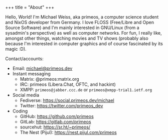 +++
title = "About"
+++

Hello, World! I'm Michael Weiss, aka primeos, a computer science student and
NixOS developer from Germany. I love FLOSS (Free/Libre and Open Source Software)
and I'm mainly interested in GNU/Linux (from a sysadmin's perspective) as well
as computer networks. For fun, I really like, amongst other things, watching
movies and TV shows (probably also because I'm interested in computer graphics
and of course fascinated by its magic :D).

Contact/accounts:
  - Email: michael@primeos.dev
  - Instant messaging
    - Matrix: @primeos:matrix.org
    - IRC: primeos (Libera.Chat, OFTC, and hackint)
    - XMPP: `primeos@jabber.ccc.de` or `primeos@xmpp-trial1.ietf.org`
  - Social media
    - Fediverse: https://social.primeos.dev/michael
    - Twitter: https://twitter.com/primeos_dev
  - Coding
    - GitHub: https://github.com/primeos
    - GitLab: https://gitlab.com/primeos
    - sourcehut: https://sr.ht/~primeos/
    - The Nest (Pijul): https://nest.pijul.com/primeos

<!--
- Keybase: https://keybase.io/primeos
-->
